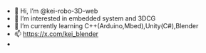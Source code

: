 - 👋 Hi, I’m @kei-robo-3D-web
- 👀 I’m interested in embedded system and 3DCG
- 🌱 I’m currently learning C++(Arduino,Mbed),Unity(C#),Blender
- 📫 https://x.com/kei_blender
- 
<!---
kei-robo-3D-web/kei-robo-3D-web is a ✨ special ✨ repository because its `README.md` (this file) appears on your GitHub profile.
You can click the Preview link to take a look at your changes.
--->
